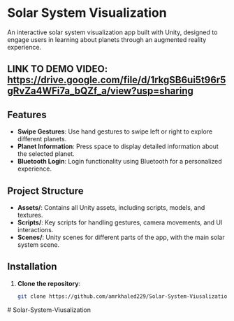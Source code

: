 # Solar System Visualization

An interactive solar system visualization app built with Unity, designed to engage users in learning about planets through an augmented reality experience.

## LINK TO DEMO VIDEO: https://drive.google.com/file/d/1rkgSB6ui5t96r5gRvZa4WFi7a_bQZf_a/view?usp=sharing
## Features

- **Swipe Gestures**: Use hand gestures to swipe left or right to explore different planets.
- **Planet Information**: Press space to display detailed information about the selected planet.
- **Bluetooth Login**: Login functionality using Bluetooth for a personalized experience.

## Project Structure

- **Assets/**: Contains all Unity assets, including scripts, models, and textures.
- **Scripts/**: Key scripts for handling gestures, camera movements, and UI interactions.
- **Scenes/**: Unity scenes for different parts of the app, with the main solar system scene.

## Installation

1. **Clone the repository**:
   ```bash
   git clone https://github.com/amrkhaled229/Solar-System-Viusalization.git
#   S o l a r - S y s t e m - V i u s a l i z a t i o n 
 
 
